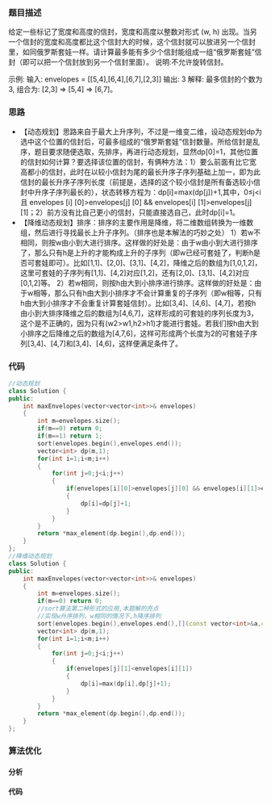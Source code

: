 ### 题目描述

给定一些标记了宽度和高度的信封，宽度和高度以整数对形式 (w, h) 出现。当另一个信封的宽度和高度都比这个信封大的时候，这个信封就可以放进另一个信封里，如同俄罗斯套娃一样。请计算最多能有多少个信封能组成一组“俄罗斯套娃”信封（即可以把一个信封放到另一个信封里面）。
说明:不允许旋转信封。

示例:
输入: envelopes = [[5,4],[6,4],[6,7],[2,3]]
输出: 3 
解释: 最多信封的个数为 3, 组合为: [2,3] => [5,4] => [6,7]。

### 思路

- 【动态规划】思路来自于最大上升序列，不过是一维变二维，设动态规划dp为选中这个位置的信封后，可最多组成的“俄罗斯套娃”信封数量。所给信封是乱序，题目要求随便选取，先排序，再进行动态规划，显然dp[0]=1，其他位置的信封如何计算？要选择该位置的信封，有俩种方法：1）要么前面有比它宽高都小的信封，此时在以较小信封为尾的最长升序子序列基础上加一，即为此信封的最长升序子序列长度（前提是，选择的这个较小信封是所有备选较小信封中升序子序列最长的），状态转移方程为：dp[i]=max(dp[j])+1,其中，0≤j<i 且 envelopes [i] [0]>envelopes[j] [0] && envelopes[i] [1]>envelopes[j] [1]；2）前方没有比自己更小的信封，只能直接选自己，此时dp[i]=1。
- 【降维动态规划】排序：排序的主要作用是降维，将二维数组转换为一维数组，然后进行寻找最长上升子序列。（排序也是本解法的巧妙之处）
  1）若w不相同，则按w由小到大进行排序。这样做的好处是：由于w由小到大进行排序了，那么只有h是上升的才能构成上升的子序列（即w已经可套娃了，判断h是否可套娃即可）。比如[1,1]、[2,0]、[3,1]、[4,2]，降维之后的数组为[1,0,1,2]，这里可套娃的子序列有[1,1]、[4,2]对应[1,2]，还有[2,0]、[3,1]、[4,2]对应[0,1,2]等。
  2）若w相同，则按h由大到小排序进行排序。这样做的好处是：由于w相等，那么只有h由大到小排序才不会计算重复的子序列（即w相等，只有h由大到小排序才不会重复计算套娃信封）。比如[3,4]、[4,6]、[4,7]，若按h由小到大排序降维之后的数组为[4,6,7]，这样形成的可套娃的序列长度为3，这个是不正确的，因为只有(w2>w1,h2>h1)才能进行套娃。若我们按h由大到小排序之后降维之后的数组为[4,7,6]，这样可形成两个长度为2的可套娃子序列[3,4]、[4,7]和[3,4]、[4,6]，这样便满足条件了。

### 代码

```c++
//动态规划
class Solution {
public:
    int maxEnvelopes(vector<vector<int>>& envelopes) 
    {
        int m=envelopes.size();
        if(m==0) return 0;
        if(m==1) return 1;
        sort(envelopes.begin(),envelopes.end());
        vector<int> dp(m,1);
        for(int i=1;i<m;i++)
        {
            for(int j=0;j<i;j++)
            {
                if(envelopes[i][0]>envelopes[j][0] && envelopes[i][1]>envelopes[j][1] && dp[j]+1>dp[i])
                {
                    dp[i]=dp[j]+1;
                }
            }
        }
        return *max_element(dp.begin(),dp.end());
    }
};
//降维动态规划
class Solution {
public:
    int maxEnvelopes(vector<vector<int>>& envelopes) 
    {
        int m=envelopes.size();
        if(m==0) return 0;
        //sort算法第二种形式的应用,本题解的亮点
        //实现w升序排列，w相同的情况下,h降序排列
        sort(envelopes.begin(),envelopes.end(),[](const vector<int>&a,const vector<int>&b){return a[0]<b[0] || (a[0]==b[0] && a[1]>b[1]);});
        vector<int> dp(m,1);
        for(int i=1;i<m;i++)
        {
            for(int j=0;j<i;j++)
            {
                if(envelopes[j][1]<envelopes[i][1])
                {
                    dp[i]=max(dp[i],dp[j]+1);
                }
            }
        }
        return *max_element(dp.begin(),dp.end());
    }
};
```

### 算法优化

#### 分析

#### 代码

```c++

```

